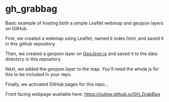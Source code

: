 # gh_grabbag

Basic example of hosting both a simple Leaflet webmap and geojson layers on GitHub.

First, we created a webmap using Leaflet, named it index.html, and saved it in this github repository.

Then, we created a geojson layer on [GeoJson.io](https://geojson.io) and saved it to the data directory in this repository.

Next, we added the geojson layer to the map. You'll need the whole js for this to be included in your repo.

Finally, we activated GitHub pages for this repo...

Front facing webpage available here: https://outpw.github.io/GH_GrabBag 
